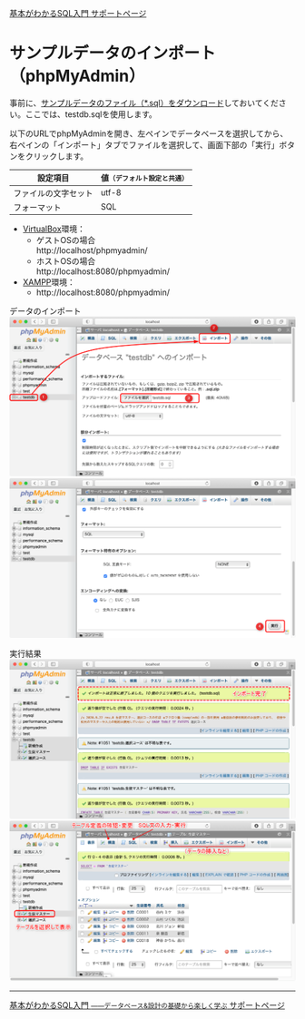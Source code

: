 ﻿[基本がわかるSQL入門 サポートページ](https://nisim-m.github.io/sqlbook/) 
# サンプルデータのインポート（phpMyAdmin）

事前に、[サンプルデータのファイル（*.sql）をダウンロード](/#sampledata)しておいてください。ここでは、testdb.sqlを使用します。

以下のURLでphpMyAdminを開き、左ペインでデータベースを選択してから、右ペインの「インポート」タブでファイルを選択して、画面下部の「実行」ボタンをクリックします。

| 設定項目 | 値<small>（デフォルト設定と共通）</small> |
| ---- | ---- |
| ファイルの文字セット | utf-8 |
| フォーマット | SQL |

- [VirtualBox](install-ubuntu.md)環境：
    - ゲストOSの場合  
    http://localhost/phpmyadmin/  
    - ホストOSの場合  
    http://localhost:8080/phpmyadmin/  
- [XAMPP](install-xampp.md)環境：  
    - http://localhost:8080/phpmyadmin/  

データのインポート  
<a href="images/2020-09-24-17-16-08.png"><img src="images/2020-09-24-17-16-08.png" width="600" /></a>
<a href="images/2020-09-24-17-16-44.png"><img src="images/2020-09-24-17-16-44.png" width="600" /></a>

実行結果  
<a href="images/2020-09-24-17-17-40.png"><img src="images/2020-09-24-17-17-40.png" width="600" /></a>
<a href="images/2020-09-24-17-22-10.png"><img src="images/2020-09-24-17-22-10.png" width="600" /></a>

----
[基本がわかるSQL入門 <small>——データベース&設計の基礎から楽しく学ぶ</small> サポートページ](https://nisim-m.github.io/sqlbook/)

